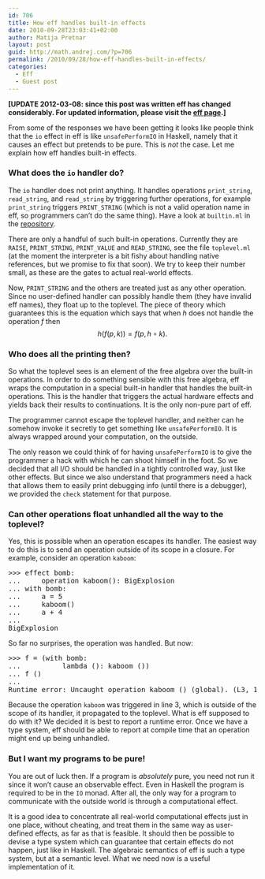 ```yaml
---
id: 706
title: How eff handles built-in effects
date: 2010-09-28T23:03:41+02:00
author: Matija Pretnar
layout: post
guid: http://math.andrej.com/?p=706
permalink: /2010/09/28/how-eff-handles-built-in-effects/
categories:
  - Eff
  - Guest post
---
```

**[UPDATE 2012-03-08: since this post was written eff has changed considerably. For updated information, please visit the [eff page](/eff/).]**

From some of the responses we have been getting it looks like people think that the `io` effect in eff is like `unsafePerformIO` in Haskell, namely that it causes an effect but pretends to be pure. This is _not_ the case. Let me explain how eff handles built-in effects.

<!--more-->

### What does the `io` handler do?

The `io` handler does not print anything. It handles operations `print_string`, `read_string`, and `read_string` by triggering further operations, for example `print_string` triggers `PRINT_STRING` (which is not a valid operation name in eff, so programmers can&#8217;t do the same thing). Have a look at `builtin.ml` in the [repository](http://hg.andrej.com/eff/).

There are only a handful of such built-in operations. Currently they are `RAISE`, `PRINT_STRING`, `PRINT_VALUE` and `READ_STRING`, see the file `toplevel.ml` (at the moment the interpreter is a bit fishy about handling native references, but we promise to fix that soon). We try to keep their number small, as these are the gates to actual real-world effects.

Now, `PRINT_STRING` and the others are treated just as any other operation. Since no user-defined handler can possibly handle them (they have invalid eff names), they float up to the toplevel. The piece of theory which guarantees this is the equation which says that when $h$ does not handle the operation $f$ then $$h (f (p, k)) = f (p, h \circ k).$$

### Who does all the printing then?

So what the toplevel sees is an element of the free algebra over the built-in operations. In order to do something sensible with this free algebra, eff wraps the computation in a special built-in handler that handles the built-in operations. This is the handler that triggers the actual hardware effects and yields back their results to continuations. It is the only non-pure part of eff.

The programmer cannot escape the toplevel handler, and neither can he somehow invoke it secretly to get something like `unsafePerformIO`. It is always wrapped around your computation, on the outside.

The only reason we could think of for having `unsafePerformIO` is to give the programmer a hack with which he can shoot himself in the foot. So we decided that all I/O should be handled in a tightly controlled way, just like other effects. But since we also understand that programmers need a hack that allows them to easily print debugging info (until there is a debugger), we provided the `check` statement for that purpose.

### Can other operations float unhandled all the way to the toplevel?

Yes, this is possible when an operation escapes its handler. The easiest way to do this is to send an operation outside of its scope in a closure. For example, consider an operation `kaboom`:

<pre class="brush: plain; gutter: false; highlight: [8]; title: ; notranslate" title="">&gt;&gt;&gt; effect bomb:
...     operation kaboom(): BigExplosion
... with bomb:
...     a = 5
...     kaboom()
...     a + 4
...
BigExplosion
</pre>

So far no surprises, the operation was handled. But now:

<pre class="brush: plain; gutter: false; highlight: [5]; title: ; notranslate" title="">&gt;&gt;&gt; f = (with bomb:
...          lambda (): kaboom ())
... f ()
...
Runtime error: Uncaught operation kaboom () (global). (L3, 1-3)
</pre>

Because the operation `kaboom` was triggered in line 3, which is outside of the scope of its handler, it propagated to the toplevel. What is eff supposed to do with it? We decided it is best to report a runtime error. Once we have a type system, eff should be able to report at compile time that an operation might end up being unhandled.

### But I want my programs to be pure!

You are out of luck then. If a program is _absolutely_ pure, you need not run it since it won&#8217;t cause an observable effect. Even in Haskell the program is required to be in the `IO` monad. After all, the only way for a program to communicate with the outside world is through a computational effect.

It is a good idea to concentrate all real-world computational effects just in one place, without cheating, and treat them in the same way as user-defined effects, as far as that is feasible. It should then be possible to devise a type system which can guarantee that certain effects do not happen, just like in Haskell. The algebraic semantics of eff is such a type system, but at a semantic level. What we need now is a useful implementation of it.
